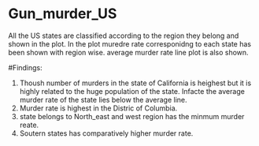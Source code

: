 # Gun_murder_US
All the US states are classified according to the region they belong and shown in the plot.
In the plot muredre rate corresponidng to each state has been shown with region wise.
average murder rate line plot is also shown.


#Findings:
1. Thoush number of murders in the state of California is heighest but it is highly related to the huge population of the state.
Infacte the average murder rate of the state lies below the average line.
2. Murder rate is highest in the Distric of Columbia.
3. state belongs to North_east and west region has the minmum murder reate.
4. Soutern states has comparatively higher murder rate.
